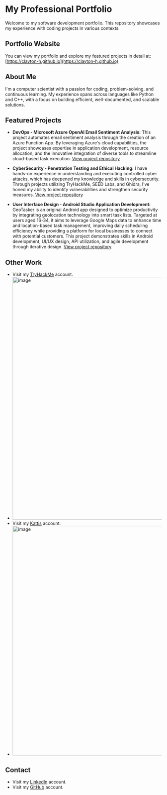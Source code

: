 # My Professional Portfolio

Welcome to my software development portfolio. This repository showcases my experience with coding projects in various contexts.

## Portfolio Website
You can view my portfolio and explore my featured projects in detail at:  
[https://clayton-h.github.io](https://clayton-h.github.io)

## About Me
I'm a computer scientist with a passion for coding, problem-solving, and continuous learning. My experience spans across languages like Python and C++, with a focus on building efficient, well-documented, and scalable solutions.

## Featured Projects
- **DevOps - Microsoft Azure OpenAI Email Sentiment Analysis:** This project automates email sentiment analysis through the creation of an Azure Function App. By leveraging Azure's cloud capabilities, the project showcases expertise in application development, resource allocation, and the innovative integration of diverse tools to streamline cloud-based task execution. [View project repository](https://github.com/clayton-h/devops-cbhodges)
  
- **CyberSecurity - Penetration Testing and Ethical Hacking:** I have hands-on experience in understanding and executing controlled cyber attacks, which has deepened my knowledge and skills in cybersecurity. Through projects utilizing TryHackMe, SEED Labs, and Ghidra, I've honed my ability to identify vulnerabilities and strengthen security measures. [View project repository](https://github.com/clayton-h/SS-cbhodges)

- **User Interface Design - Android Studio Application Development:** GeoTasker is an original Android app designed to optimize productivity by integrating geolocation technology into smart task lists. Targeted at users aged 16-34, it aims to leverage Google Maps data to enhance time and location-based task management, improving daily scheduling efficiency while providing a platform for local businesses to connect with potential customers. This project demonstrates skills in Android development, UI/UX design, API utilization, and agile development through iterative design. [View project repository](https://github.com/clayton-h/ui-cbhodges)

## Other Work
- Visit my [TryHackMe](https://tryhackme.com/r/p/claytonhodges326) account.
- <img width="780" alt="image" src="https://github.com/user-attachments/assets/fccf7812-fcf5-491a-bd8f-4982a59cbc5c">
- Visit my [Kattis](https://open.kattis.com/users/clayton-hodges) account.
- <img width="739" alt="image" src="https://github.com/user-attachments/assets/441fc58b-0cb8-484e-9f71-19fa1d15f9df">


## Contact
- Visit my [LinkedIn](www.linkedin.com/in/claytome) account.
- Visit my [GitHub](https://github.com/clayton-h) account.
